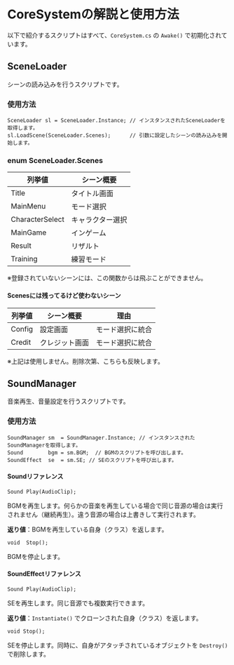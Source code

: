 # CoreSystemの解説と使用方法
以下で紹介するスクリプトはすべて、`CoreSystem.cs` の `Awake()` で初期化されています。

## SceneLoader
シーンの読み込みを行うスクリプトです。

### 使用方法
```
SceneLoader sl = SceneLoader.Instance; // インスタンスされたSceneLoaderを取得します。
sl.LoadScene(SceneLoader.Scenes);      // 引数に設定したシーンの読み込みを開始します。
```

### enum SceneLoader.Scenes

|列挙値|シーン概要|
|---|---|
|Title|タイトル画面|
|MainMenu|モード選択|
|CharacterSelect|キャラクター選択|
|MainGame|インゲーム|
|Result|リザルト|
|Training|練習モード|

※登録されていないシーンには、この関数からは飛ぶことができません。

#### Scenesには残ってるけど使わないシーン

|列挙値|シーン概要|理由|
|---|---|---|
|Config|設定画面|モード選択に統合|
|Credit|クレジット画面|モード選択に統合|

※上記は使用しません。削除次第、こちらも反映します。

## SoundManager
音楽再生、音量設定を行うスクリプトです。

### 使用方法
```
SoundManager sm  = SoundManager.Instance; // インスタンスされたSoundManagerを取得します。
Sound        bgm = sm.BGM;  // BGMのスクリプトを呼び出します。
SoundEffect  se  = sm.SE; // SEのスクリプトを呼び出します。
```

#### Soundリファレンス
```
Sound Play(AudioClip);
```
BGMを再生します。何らかの音楽を再生している場合で同じ音源の場合は実行されません（継続再生）。違う音源の場合は上書きして実行されます。

**返り値**：BGMを再生している自身（クラス）を返します。

```
void  Stop();
```
BGMを停止します。

#### SoundEffectリファレンス
```
Sound Play(AudioClip);
```
SEを再生します。同じ音源でも複数実行できます。

**返り値**：`Instantiate()` でクローンされた自身（クラス）を返します。

```
void Stop();
```
SEを停止します。同時に、自身がアタッチされているオブジェクトを `Destroy()` で削除します。
